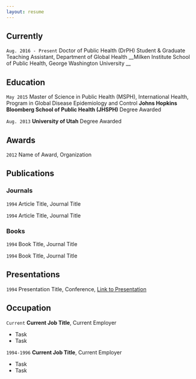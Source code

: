 ```yaml
---
layout: resume
---
```

## Currently

`Aug. 2016 - Present`
Doctor of Public Health (DrPH) Student & Graduate Teaching Assistant, Department of Global Health
__Milken Institute School of Public Health, George Washington University __

## Education

`May 2015`
Master of Science in Public Health (MSPH), International Health, Program in Global Disease Epidemiology and Control
__Johns Hopkins Bloomberg School of Public Health (JHSPH)__
Degree Awarded

`Aug. 2013`
__University of Utah__
Degree Awarded 

## Awards

`2012`
Name of Award, Organization 

## Publications

<!-- A list is also available [online](http://scholar.google.co.uk/citations?user=LTOTl0YAAAAJ) -->

### Journals

`1994`
Article Title, Journal Title

`1994`
Article Title, Journal Title

### Books

`1994`
Book Title, Journal Title

`1994`
Book Title, Journal Title


## Presentations

`1994`
Presentation Title, Conference, <a href="http://MyWebsite.tld/presentation1">Link to Presentation</a>


## Occupation

`Current`
__Current Job Title__, Current Employer 

- Task
- Task

`1994-1996`
__Current Job Title__, Current Employer 

- Task
- Task



<!-- ### Footer

Last updated: May 2013 -->


